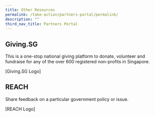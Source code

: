 ```yaml
---
title: Other Resources
permalink: /take-action/partners-portal/permalink/
description: ""
third_nav_title: Partners Portal
---
```

## Giving.SG

This is a one-stop national giving platform to donate, volunteer and fundraise for any of the over 600 registered non-profits in Singapore.

[Giving.SG Logo]


## REACH

Share feedback on a particular government policy or issue.

[REACH Logo] 




